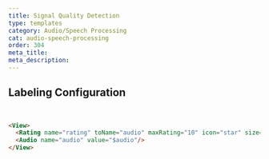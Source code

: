 ```yaml
---
title: Signal Quality Detection
type: templates
category: Audio/Speech Processing
cat: audio-speech-processing
order: 304
meta_title: 
meta_description: 
---
```


## Labeling Configuration

```html

   
<View>
  <Rating name="rating" toName="audio" maxRating="10" icon="star" size="medium" />
  <Audio name="audio" value="$audio"/>
</View>
```